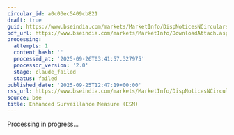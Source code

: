 ```yaml
---
circular_id: a0c03ec5409cb821
draft: true
guid: https://www.bseindia.com/markets/MarketInfo/DispNoticesNCirculars.aspx?Noticeid={DF483D48-2685-4276-A29C-54B7D1FEA85B}&noticeno=20250925-39&dt=09/25/2025&icount=39&totcount=65&flag=0
pdf_url: https://www.bseindia.com/markets/MarketInfo/DownloadAttach.aspx?id=20250925-39&attachedId=c27d3cb4-e458-4b0e-ab41-648738db13e5
processing:
  attempts: 1
  content_hash: ''
  processed_at: '2025-09-26T03:41:57.327975'
  processor_version: '2.0'
  stage: claude_failed
  status: failed
published_date: '2025-09-25T12:47:19+00:00'
rss_url: https://www.bseindia.com/markets/MarketInfo/DispNoticesNCirculars.aspx?Noticeid={DF483D48-2685-4276-A29C-54B7D1FEA85B}&noticeno=20250925-39&dt=09/25/2025&icount=39&totcount=65&flag=0
source: bse
title: Enhanced Surveillance Measure (ESM)
---
```


Processing in progress...